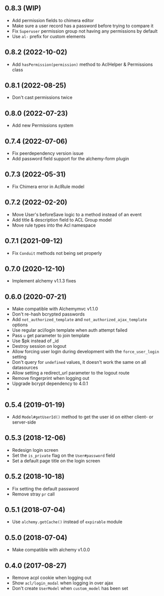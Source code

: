 ## 0.8.3 (WIP)

* Add permission fields to chimera editor
* Make sure a user record has a password before trying to compare it
* Fix `Superuser` permission group not having any permissions by default
* Use `al-` prefix for custom elements

## 0.8.2 (2022-10-02)

* Add `hasPermission(permission)` method to AclHelper & Permissions class

## 0.8.1 (2022-08-25)

* Don't cast permissions twice

## 0.8.0 (2022-07-23)

* Add new Permissions system

## 0.7.4 (2022-07-06)

* Fix peerdependency version issue
* Add password field support for the alchemy-form plugin

## 0.7.3 (2022-05-31)

* Fix Chimera error in AclRule model

## 0.7.2 (2022-02-20)

* Move User's beforeSave logic to a method instead of an event
* Add title & description field to ACL Group model
* Move rule types into the Acl namespace

## 0.7.1 (2021-09-12)

* Fix `Conduit` methods not being set properly

## 0.7.0 (2020-12-10)

* Implement alchemy v1.1.3 fixes

## 0.6.0 (2020-07-21)

* Make compatible with Alchemymvc v1.1.0
* Don't re-hash bcrypted passwords
* Add `not_authorized_template` and `not_authorized_ajax_template` options
* Use regular acl/login template when auth attempt failed
* Pass `u` get parameter to join template
* Use $pk instead of _id
* Destroy session on logout
* Allow forcing user login during development with the `force_user_login` setting
* Don't query for `undefined` values, it doesn't work the same on all datasources
* Allow setting a redirect_url parameter to the logout route
* Remove fingerprint when logging out
* Upgrade bcrypt dependency to 4.0.1
* 

## 0.5.4 (2019-01-19)

* Add `Model#getUserId()` method to get the user id on either client- or server-side

## 0.5.3 (2018-12-06)

* Redesign login screen
* Set the `is_private` flag on the `User#password` field
* Set a default page title on the login screen

## 0.5.2 (2018-10-18)

* Fix setting the default password
* Remove stray `pr` call

## 0.5.1 (2018-07-04)

* Use `alchemy.getCache()` instead of `expirable` module

## 0.5.0 (2018-07-04)

* Make compatible with alchemy v1.0.0

## 0.4.0 (2017-08-27)

* Remove acpl cookie when logging out
* Show `acl/login_modal` when logging in over ajax
* Don't create `UserModel` when `custom_model` has been set